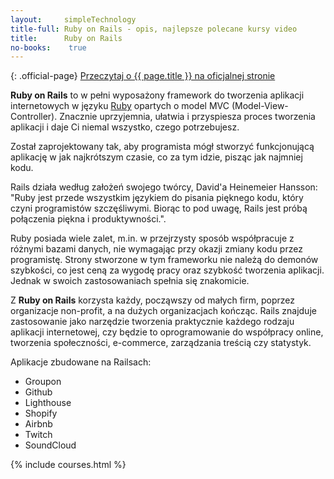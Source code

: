 ```yaml
---
layout:     simpleTechnology
title-full: Ruby on Rails - opis, najlepsze polecane kursy video
title:      Ruby on Rails
no-books:    true
---
```


{: .official-page}
[Przeczytaj o {{ page.title }} na oficjalnej stronie](https://rubyonrails.org/)

**Ruby on Rails** to w pełni wyposażony framework do tworzenia aplikacji internetowych w języku [Ruby](/technologie/ruby) opartych o model MVC (Model-View-Controller). Znacznie uprzyjemnia, ułatwia i przyspiesza proces tworzenia aplikacji i daje Ci niemal wszystko, czego potrzebujesz.

Został zaprojektowany tak, aby programista mógł stworzyć funkcjonującą aplikację w jak najkrótszym czasie, co za tym idzie, pisząc jak najmniej kodu. 

Rails działa według założeń swojego twórcy, David'a Heinemeier Hansson: "Ruby jest przede wszystkim językiem do pisania pięknego kodu, który czyni programistów szczęśliwymi. Biorąc to pod uwagę, Rails jest próbą połączenia piękna i produktywności.". 

Ruby posiada wiele zalet, m.in. w przejrzysty sposób współpracuje z różnymi bazami danych, nie wymagając przy okazji zmiany kodu przez programistę. Strony stworzone w tym frameworku nie należą do demonów szybkości, co jest ceną za wygodę pracy oraz szybkość tworzenia aplikacji. Jednak w swoich zastosowaniach spełnia się znakomicie.

Z **Ruby on Rails** korzysta każdy, począwszy od małych firm, poprzez organizacje non-profit, a na dużych organizacjach kończąc. Rails znajduje zastosowanie jako narzędzie tworzenia praktycznie każdego rodzaju aplikacji internetowej, czy będzie to oprogramowanie do współpracy online, tworzenia społeczności, e-commerce, zarządzania treścią czy statystyk.

Aplikacje zbudowane na Railsach:
- Groupon
- Github
- Lighthouse
- Shopify
- Airbnb
- Twitch
- SoundCloud

{% include courses.html %}
